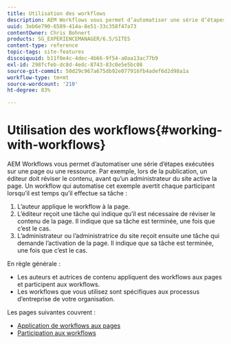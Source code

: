 ```yaml
---
title: Utilisation des workflows
description: AEM Workflows vous permet d’automatiser une série d’étapes exécutées sur une page ou une ressource. Par exemple, lors de la publication, un éditeur doit réviser le contenu, avant qu’un administrateur du site active la page. Un workflow qui automatise cet exemple avertit chaque participant lorsqu’il est temps qu’il effectue sa tâche.
uuid: 3eb6e790-6589-414a-8e51-33c358f47a73
contentOwner: Chris Bohnert
products: SG_EXPERIENCEMANAGER/6.5/SITES
content-type: reference
topic-tags: site-features
discoiquuid: b11f0e4c-4dec-4b66-9f54-a0aa13ac77b9
exl-id: 298fcfeb-dc8d-4edc-8743-83c0e5e5bc08
source-git-commit: 50d29c967a675db92e077916fb4adef6d2d98a1a
workflow-type: tm+mt
source-wordcount: '210'
ht-degree: 83%

---
```


# Utilisation des workflows{#working-with-workflows}

AEM Workflows vous permet d’automatiser une série d’étapes exécutées sur une page ou une ressource. Par exemple, lors de la publication, un éditeur doit réviser le contenu, avant qu’un administrateur du site active la page. Un workflow qui automatise cet exemple avertit chaque participant lorsqu’il est temps qu’il effectue sa tâche :

1. L’auteur applique le workflow à la page.
1. L’éditeur reçoit une tâche qui indique qu’il est nécessaire de réviser le contenu de la page. Il indique que sa tâche est terminée, une fois que c’est le cas.
1. L’administrateur ou l’administratrice du site reçoit ensuite une tâche qui demande l’activation de la page. Il indique que sa tâche est terminée, une fois que c’est le cas.

En règle générale :

* Les auteurs et autrices de contenu appliquent des workflows aux pages et participent aux workflows.
* Les workflows que vous utilisez sont spécifiques aux processus d’entreprise de votre organisation.

Les pages suivantes couvrent :

* [Application de workflows aux pages](/help/sites-classic-ui-authoring/classic-workflows-applying.md)
* [Participation aux workflows](/help/sites-classic-ui-authoring/classic-workflows-participating.md)
